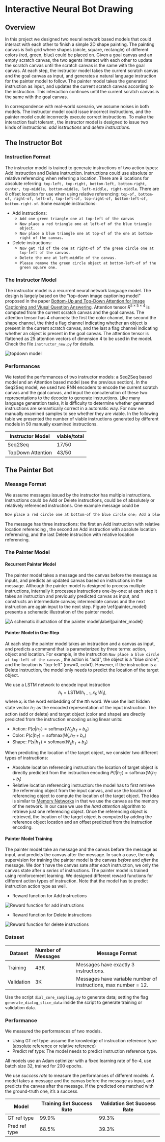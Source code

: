 # Interactive Neural Bot Drawing

## Overview

In this project we designed two neural network based models that could interact with each other to finish a simple 2D shape painting. The painting canvas is 5x5 grid where shapes (circle, square, rectangle) of different colors (red, green, blue) could be placed on. Given a goal canvas and an empty scratch canvas, the two agents interact with each other to update the scratch canvas until the scratch canvas is the same with the goal canvas. At each step, the instructor model takes the current scratch canvas and the goal canvas as input, and generates a natural language instruction for the painter model to follow. The painter model takes the generated instruction as input, and updates the current scratch canvas according to the instruction. This interaction continues until the current scratch canvas is the same with the goal canvas.

In correspondence with real-world scenario, we assume noises in both models. The instructor model could issue incorrect instructions, and the painter model could incorrectly execute correct instructions. To make  the interaction fault tolerant , the instructor model is designed to issue two kinds of instructions: *add instructions* and *delete instructions*. 

## The Instructor Bot

### Instruction Format

The instructor model is trained to generate instructions of two action types: Add instruction and Delete instruction. Instructions could use absolute or relative referencing when referring a location. There are 9 locations for absolute referring: `top-left, top-right, bottom-left, bottom-right, center, top-middle, bottom-middle, left-middle, right-middle`. There are 8 offset location for use when using relative referencing: `top-of, bottom-of, right-of, left-of, top-left-of, top-right-of, bottom-left-of, bottom-right-of`. Some example instructions: 

- Add instructions: 
  - `Add one green triangle one at top-left of the canvas`
  - `Now place a red triangle one at left-of of the blue triangle object.`
  - `Now place a blue triangle one at top-of of the one at bottom-right of the canvas.`
- Delete instructions: 
  - `Now get rid of the one at right-of of the green circle one at top-left of the canvas.`
  - `Delete the one at left-middle of the canvas.`
  - `Please remove the green circle object at bottom-left-of of the green square one.`

### The Instructor Model

The instructor model is a recurrent neural network language model. The design is largely based on the "top-down image captioning model" proposed in the paper [Bottom-Up and Top-Down Attention for Image Captioning and Viusal Question Answering](https://arxiv.org/pdf/1707.07998.pdf). Attention tensor $R^{5\times 5\times 4}$ is computed from the current scratch canvas and the goal canvas. The attention tensor has 4 channels: the first the color channel, the second the shape channel, the third a flag channel indicating whether an object is present in the current scratch canvas, and the last a flag channel indicating whether an object is present in the goal canvas. The attention tensor is flattened as 25 attention vectors of dimension 4 to be used in the model. Check the file `instructor_new.py` for details.

![topdown model](https://s3.amazonaws.com/github-share/topdown.PNG "Top Down Image Captioning Model")

### Performances

We tested the performances of two instructor models: a Seq2Seq based model and an Attention based model (see the previous section). In the Seq2Seq model, we used two RNN encoders to encode the current scratch canvas and the goal canvas, and input the concatenation of these two representations to the decoder to generate instructions. Like many language generation tasks, it is difficulty to determine whether generated instructions are semantically correct in a automatic way. For now we manually examined samples to see whether they are viable. In the following table we presented the number of viable instructions generated by different models in 50 manually examined instructions.

| Instructor Model  | viable/total |
| ----------------- | ------------ |
| Seq2Seq           | 17/50        |
| TopDown Attention | 43/50        |



## The Painter Bot

### Message Format

We assume messages issued by the instructor has multiple instructions. Instructions could be Add or Delete instructions, could be of absolutely or relatively referenced instructions.  One example message could be

```python
Now place a red circle one at bottom-of the blue circle one; Add a blue circle at top-left of the canvas; Now get rid of the one at left-of of the triangle one.
```

The message has three instructions: the first an Add instruction with relative location referencing , the second an Add instruction with absolute location referencing, and the last Delete instruction with relative location referencing.

### The Painter Model

#### Recurrent Painter Model

The painter model takes a message and the canvas before the message as inputs, and predicts an updated canvas based on instructions in the message. Although the painter model is designed to process multiple instructions, internally it processes instructions one-by-one: at each step it takes an instruction and previously predicted canvas as input, and constructs an intermediate canvas; intermediate canvas and the next instruction are again input to the next step.  Figure \ref{painter_model} presents a schematic illustration of the painter model.

![A schematic illustration of the painter model\label{painter_model}](https://s3.amazonaws.com/github-share/painter_model.PNG)

#### Painter Model in One Step

At each step the painter model takes an instruction and a canvas as input, and predicts a command that is parameterized by three terms: action, object and location. For example, in the instruction `Now place a blue circle at top-left of the canvas` , the action is "add", the object is a "blue circle", and the location is "top-left" (row=0, col=1). However, if the instruction is a Delete instruction, the model only needs to predict the location of the target object. 

We use a LSTM network to encode input instruction $$h_t = \text{LSTM}(h_{t-1}, x_t; W_1),$$ where $x_t$ is the word embedding of the $t$th word.  We use the last hidden state vector $h_T$ as the encoded representation of the input instruction.  The action (add or delete) and target object (color and shape) are  directly predicted from the instruction encoding using linear units:

- Action: $P(a|h_T) = \text{softmax}(W_a h_T + b_a)$
- Color: $P(c|h_T) = \text{softmax}(W_c h_T + b_c)$
- Shape: $P(s|h_T) = \text{softmax}(W_s h_T + b_s)$

 When predicting the location of the target object, we consider two different types of instructions:

- Absolute location referencing instruction: the location of target object is directly predicted from the instruction encoding $P(l|h_T) = \text{softmax}(W_l h_T + b_l)$
- Relative location referencing instruction: the model has to first retrieve the referencing object from the input canvas, and use the location of referencing object to compute the location of the target object. The idea is similar to [Memory Networks](https://arxiv.org/abs/1410.3916) in that we use the canvas as the memory of the network. In our  case we use the *hard attention* algorithm to retrieve just one referencing object. Once the referencing object is retrieved, the location of the target object is computed by adding the reference object location and an offset predicted from the instruction encoding. 

#### Painter Model Training

The painter model take an message and the canvas before the message as input, and predicts the canvas after the message. In such a case, the only supervision for training the painter model is the canvas *before* and *after* the message. We don't have the canvas sate after *each* instruction, we only the canvas state after *a series* of instructions. The painter model is trained using reinforcement learning. We designed different reward functions for different action types of instruction. Note that the model has to predict instruction action type as well. 

- Reward function for Add instructions

![Reward function for add instructions](https://s3.amazonaws.com/github-share/step_reward_model_add.PNG)

- Reward function for Delete instructions

![Reward function for delete instructions](https://s3.amazonaws.com/github-share/step_reward_model_delete.PNG)

### Dataset

| Dataset    | Number of Messages | Message Format                                               |
| ---------- | :----------------- | ------------------------------------------------------------ |
| Training   | 43K                | Messages have exactly 3 instructions.                        |
| Validation | 3K                | Messages have variable number of instructions, max number = 12. |

Use the script `dial_core_sampling.py` to generate data; setting the flag `generate_dialog_slice_data` inside the script to generate training or validation data.

### Performance

We measured the performances of two models. 

- Using GT ref type: assume the knowledge of instruction reference type (absolute reference or relative reference) 
- Predict ref type: The model needs to predict instruction reference type. 

All models use an Adam optimizer with a fixed learning rate of 5e-4, use batch size 32, trained for 200 epochs.

We use *success rate*  to measure the performances of different models. A model takes a message and the canvas before the message as input, and predicts the canvas after the message. If the predicted one matched with the ground-truth one, it’s a success. 

| Model         | Training Set Success Rate | Validation Set Success Rate |
| ------------- | ------------------------- | --------------------------- |
| GT ref type   | 99.9%                     | 99.3%                       |
| Pred ref type | 68.5%                     | 39.3%                       |

